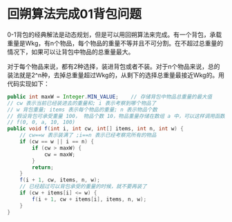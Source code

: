 # 回朔算法完成01背包问题

0-1背包的经典解法是动态规划，但是可以用回朔算法来完成。有一个背包，承载重量是Wkg，有n个物品，每个物品的重量不等并且不可分割。在不超过总重量的情况下，如果可以让背包中物品的总重量最大。

对于每个物品来说，都有2种选择，装进背包或者不装。对于n个物品来说，总的装法就是2^n种，去掉总重量超过Wkg的，从剩下的选择总重量最接近Wkg的。用代码实现如下：

```java
public int maxW = Integer.MIN_VALUE;    // 存储背包中物品总重量的最大值
// cw 表示当前已经装进去的重量和; i 表示考察到哪个物品了
// w 背包重量; items 表示每个物品的重量; n 表示物品个数
// 假设背包可承受重量 100， 物品个数 10，物品重量存储在数组 a 中，可以这样调用函数
// f(0, 0, a, 10, 100)
public void f(int i, int cw, int[] items, int n, int w) {
    // cw==w 表示装满了 ;i==n 表示已经考察完所有的物品
    if (cw == w || i == n) {
        if (cw > maxW) {
            cw = maxW;
        }
        return;
    }
    f(i + 1, cw, items, n, w);
    // 已经超过可以背包承受的重量的时候，就不要再装了
    if (cw + items[i] <= w) {
        f(i + 1, cw + items[i], items, n, w);
    }
}
```
